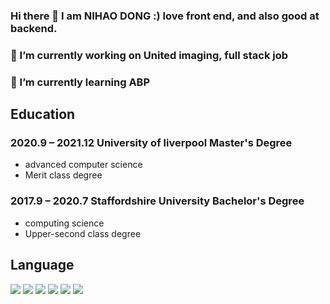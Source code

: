 ### Hi there 👋 I am NIHAO DONG :) love front end, and also good at backend.  
### 🔭 I’m currently working on United imaging, full stack job
### 🌱 I’m currently learning ABP

## **Education**
### 2020.9 – 2021.12 University of liverpool  Master's Degree
- advanced computer science
- Merit class degree

### 2017.9 – 2020.7 Staffordshire University  Bachelor's Degree
- computing science
- Upper-second class degree

## **Language**
<img src="https://img.shields.io/badge/love-javascript-green">
<img src="https://img.shields.io/badge/love-TypeScript-yellowgreen">
<img src="https://img.shields.io/badge/like-C%23-lightgrey">
<img src="https://img.shields.io/badge/like-python-pink">
<img src="https://img.shields.io/badge/common-JAVA-brown">
<img src="https://img.shields.io/badge/hate-kotlin-red">


<!--
**TIMPICKLE/TIMPICKLE** is a ✨ _special_ ✨ repository because its `README.md` (this file) appears on your GitHub profile.

Here are some ideas to get you started:

- 🔭 I’m currently working on ...
- 🌱 I’m currently learning ...
- 👯 I’m looking to collaborate on ...
- 🤔 I’m looking for help with ...
- 💬 Ask me about ...
- 📫 How to reach me: ...
- 😄 Pronouns: ...
- ⚡ Fun fact: ...
-->

